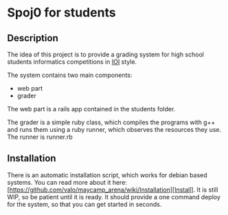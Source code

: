 Spoj0 for students
==================

Description
-----------

The idea of this project is to provide a grading system for high school students informatics competitions in [IOI][IOI] style.

The system contains two main components:

* web part
* grader
 
The web part is a rails app contained in the students folder.

The grader is a simple ruby class, which compiles the programs with g++ and runs them using a ruby runner, which observes the resources they use. The runner is runner.rb

Installation
----------------------

There is an automatic installation script, which works for debian based systems. You can read more about it here: [https://github.com/valo/maycamp_arena/wiki/Installation][Install]. It is still WIP, so be patient until it is ready. It should provide a one command deploy for the system, so that you can get started in seconds.

[IOI]: http://olympiads.win.tue.nl/ioi/
[Install]: https://github.com/valo/maycamp_arena/wiki/Installation
